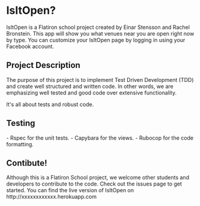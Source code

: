 <h1>IsItOpen?</h1>

IsItOpen is a Flatiron school project created by Einar Stensson and Rachel Bronstein. This app will show you what venues near you are open right now by type. You can customize your IsItOpen page by logging in using your Facebook account.

<h2>Project Description</h2>
The purpose of this project is to implement Test Driven Development (TDD) and create well structured and written code. In other words, we are emphasizing well tested and good code over extensive functionality. 

It's all about tests and robust code.

<h2>Testing</h2>
- Rspec for the unit tests.
- Capybara for the views.
- Rubocop for the code formatting.

<h2>Contibute!</h2>
Although this is a Flatiron School project, we welcome other students and developers to contribute to the code. Check out the issues page to get started. You can find the live version of IsItOpen on http://xxxxxxxxxxxx.herokuapp.com
